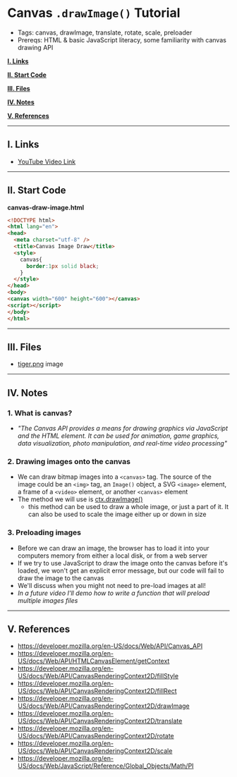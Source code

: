 # Canvas `.drawImage()` Tutorial
- Tags: canvas, drawImage, translate, rotate, scale, preloader
- Prereqs: HTML & basic JavaScript literacy, some familiarity with canvas drawing API

[**I. Links**](#i-links)

[**II. Start Code**](#ii-start-code)

[**III. Files**](#iii-files)

[**IV. Notes**](#iv-notes)

[**V. References**](#v-references)

---

## I. Links
- [YouTube Video Link](https://youtu.be/2BdIEL_bCvk)

---

## II. Start Code

**canvas-draw-image.html**

```html
<!DOCTYPE html>
<html lang="en">
<head>
  <meta charset="utf-8" />
  <title>Canvas Image Draw</title>
  <style>
    canvas{
      border:1px solid black;
    }
  </style>
</head>
<body>
<canvas width="600" height="600"></canvas>
<script></script>
</body>
</html>
```

---

## III. Files
- [tiger.png](../_files/tiger.png) image

---

## IV. Notes

### 1. What is canvas?
- *"The Canvas API provides a means for drawing graphics via JavaScript and the HTML <canvas> element. It can be used for animation, game graphics, data visualization, photo manipulation, and real-time video processing"*

### 2. Drawing images onto the canvas
  - We can draw bitmap images into a `<canvas>` tag. The source of the image could be an `<img>` tag, an `Image()` object, a SVG `<image>` element, a frame of a `<video>` element, or another `<canvas>` element
  - The method we will use is [ctx.drawImage()](https://developer.mozilla.org/en-US/docs/Web/API/CanvasRenderingContext2D/drawImage)
    - this method can be used to draw a whole image, or just a part of it. It can also be used to scale the image either up or down in size
   
### 3. Preloading images
- Before we can draw an image, the browser has to load it into your computers memory from either a local disk, or from a web server
- If we try to use JavaScript to draw the image onto the canvas before it's loaded, we won't get an explicit error message, but our code will fail to draw the image to the canvas
- We'll discuss when you might not need to pre-load images at all!
- *In a future video I'll demo how to write a function that will preload multiple images files*

---

## V. References
- https://developer.mozilla.org/en-US/docs/Web/API/Canvas_API
- https://developer.mozilla.org/en-US/docs/Web/API/HTMLCanvasElement/getContext
- https://developer.mozilla.org/en-US/docs/Web/API/CanvasRenderingContext2D/fillStyle
- https://developer.mozilla.org/en-US/docs/Web/API/CanvasRenderingContext2D/fillRect
- https://developer.mozilla.org/en-US/docs/Web/API/CanvasRenderingContext2D/drawImage
- https://developer.mozilla.org/en-US/docs/Web/API/CanvasRenderingContext2D/translate
- https://developer.mozilla.org/en-US/docs/Web/API/CanvasRenderingContext2D/rotate
- https://developer.mozilla.org/en-US/docs/Web/API/CanvasRenderingContext2D/scale
- https://developer.mozilla.org/en-US/docs/Web/JavaScript/Reference/Global_Objects/Math/PI

